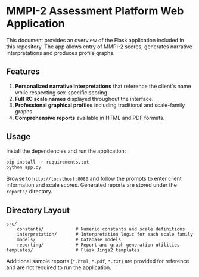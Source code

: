 # MMPI-2 Assessment Platform Web Application

This document provides an overview of the Flask application included in this repository. The app allows entry of MMPI-2 scores, generates narrative interpretations and produces profile graphs.

## Features

1. **Personalized narrative interpretations** that reference the client's name while respecting sex-specific scoring.
2. **Full RC scale names** displayed throughout the interface.
3. **Professional graphical profiles** including traditional and scale-family graphs.
4. **Comprehensive reports** available in HTML and PDF formats.

## Usage

Install the dependencies and run the application:

```bash
pip install -r requirements.txt
python app.py
```

Browse to `http://localhost:8080` and follow the prompts to enter client information and scale scores. Generated reports are stored under the `reports/` directory.

## Directory Layout

```
src/
    constants/            # Numeric constants and scale definitions
    interpretation/       # Interpretation logic for each scale family
    models/               # Database models
    reporting/            # Report and graph generation utilities
templates/                # Flask Jinja2 templates
```

Additional sample reports (`*.html`, `*.pdf`, `*.txt`) are provided for reference and are not required to run the application.
